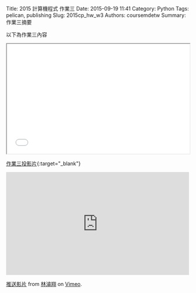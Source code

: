 Title: 2015 計算機程式 作業三
Date: 2015-09-19 11:41
Category: Python
Tags: pelican, publishing
Slug: 2015cp_hw_w3
Authors: coursemdetw
Summary: 作業三摘要

以下為作業三內容

<iframe src="40423124_cp_w3_p.html" width="500" height="300"></iframe>

[作業三投影片](40423124_cp_w3_p.html){:target="_blank"}

<iframe src="https://player.vimeo.com/video/145229545" width="500" height="281" frameborder="0" webkitallowfullscreen mozallowfullscreen allowfullscreen></iframe> <p><a href="https://vimeo.com/145229545">推送影片</a> from <a href="https://vimeo.com/user45467634">林濬翔</a> on <a href="https://vimeo.com">Vimeo</a>.</p>